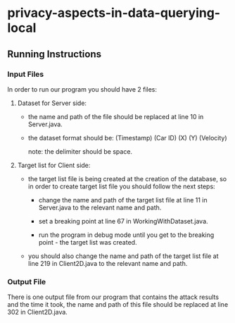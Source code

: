 # privacy-aspects-in-data-querying-local

## Running Instructions

### Input Files
In order to run our program you should have 2 files:

1. Dataset for Server side:

    * the name and path of the file should be replaced at line 10 in Server.java.

    * the dataset format should be: (Timestamp) (Car ID) (X) (Y) (Velocity)

      note: the delimiter should be space.
    
2. Target list for Client side:

    * the target list file is being created at the creation of the database, so in order to create target list file you should follow the next steps:

         - change the name and path of the target list file at line 11 in Server.java to the relevant name and path.

         - set a breaking point at line 67 in WorkingWithDataset.java.

         - run the program in debug mode until you get to the breaking point - the target list was created.

    * you should also change the name and path of the target list file at line 219 in Client2D.java to the relevant name and path.

### Output File

   There is one output file from our program that contains the attack results and the time it took, the name and path of this file should be replaced at line 302 in Client2D.java.


